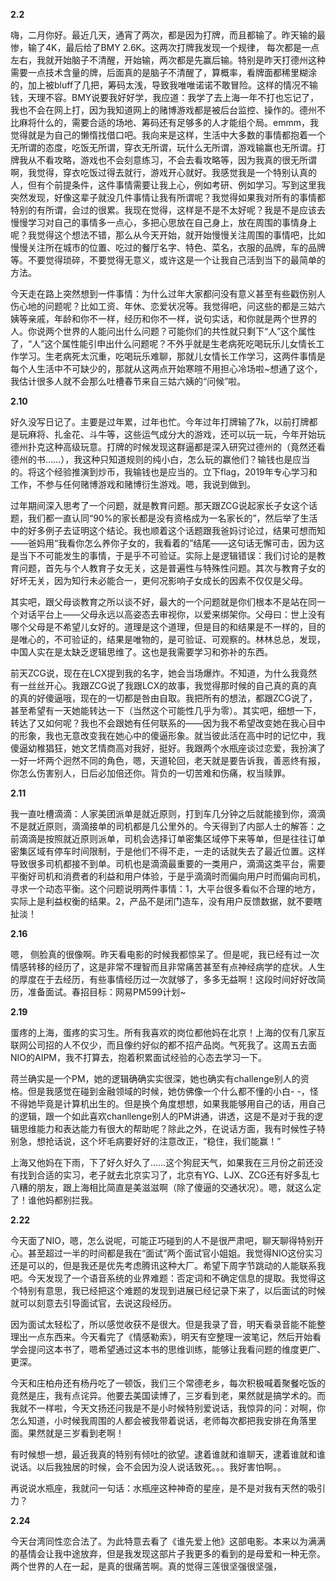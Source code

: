 
**2.2**

嗨，二月你好。最近几天，通宵了两次，都是因为打牌，而且都输了。昨天输的最惨，输了4K，最后给了BMY 2.6K。这两次打牌我发现一个规律， 每次都是一点左右，我就开始脑子不清醒，开始输，两次都是先赢后输。特别是昨天打德州这种需要一点技术含量的牌，后面真的是脑子不清醒了，算概率，看牌面都稀里糊涂的，加上被bluff了几把，筹码太浅，导致我唯唯诺诺不敢冒险。这样的情况不输钱，天理不容。BMY说要我好好学，我应道：我学了去上海一年不打也忘记了，我也不会在网上打，因为我知道网上的赌博游戏都是被后台监控、操作的。德州不比麻将什么的，需要合适的场地、筹码还有足够多的人才能组个局。emmm，我觉得就是为自己的懒惰找借口吧。我向来是这样，生活中大多数的事情都抱着一个无所谓的态度，吃饭无所谓，穿衣无所谓，玩什么无所谓，游戏输赢也无所谓。打牌我从不看攻略，游戏也不会刻意练习，不会去看攻略等，因为我真的很无所谓啊，我觉得，穿衣吃饭过得去就行，游戏开心就好。我感觉我是一个特别认真的人，但有个前提条件，这件事情需要让我上心，例如考研、例如学习。写到这里我突然发现，好像这辈子就没几件事情让我有所谓呢？我觉得如果我对所有的事情都特别的有所谓，会过的很累。我现在觉得，这样是不是不太好呢？我是不是应该去慢慢学习对自己的事情多一点心，多把心思放在自己身上，放在周围的事情身上呢？我觉得这个想法不错，那么从今天开始，就开始慢慢关注周围的事情吧，比如慢慢关注所在城市的位置、吃过的餐厅名字、特色、菜名，衣服的品牌，车的品牌等。不要觉得琐碎，不要觉得无意义，或许这是一个让我自己活到当下的最简单的方法。

今天走在路上突然想到一件事情：为什么过年大家都问没有意义甚至有些戳伤别人伤心地的问题呢？比如工资、年休、恋爱状况等。我觉得吧，问这些的都是三姑六姨等亲戚，年龄和你不一样，经历和你不一样，说句实话，和你就是两个世界的人。你说两个世界的人能问出什么问题？可能你们的共性就只剩下“人”这个属性了，“人”这个属性能引申出什么问题呢？不外乎就是生老病死吃喝玩乐儿女情长工作学习。生老病死太沉重，吃喝玩乐难聊，那就儿女情长工作学习，这两件事情是每个人生活中不可缺少的，那就从这两点开始寒暄不用担心冷场啦~想通了这个，我估计很多人就不会那么吐槽春节来自三姑六姨的“问候”啦。

**2.10**

好久没写日记了。主要是过年累，过年也忙。今年过年打牌输了7k，以前打牌都是玩麻将、扎金花、斗牛等，这些运气成分大的游戏，还可以玩一玩，今年开始玩德州扑克这种高级玩意。打牌的时候发现这群逼都是深入研究过德州的（竟然还看德州的书……），我这种只知道规则的纯小白，怎么玩的赢他们？输钱也是应当的。将这个经验推演到炒币，我输钱也是应当的。立下flag，2019年专心学习和工作，不参与任何赌博游戏和赌博衍生游戏。嗯，我说到做到。

过年期间深入思考了一个问题，就是教育问题。那天跟ZCG说起家长子女这个话题，我们都一直认同“90%的家长都是没有资格成为一名家长的”，然后举了生活中的好多例子去证明这个结论。我也顺着这个话题跟我爸妈讨论过，结果可想而知——爸妈用“我看你怎么养你子女的，我看着的”结尾——这句话无懈可击，因为这是当下不可能发生的事情，于是乎不可验证。实际上是逻辑错误：我们讨论的是教育问题，首先与个人教育子女无关，这是普遍性与特殊性问题。其次与教育子女的好坏无关，因为知行未必能合一，更何况影响子女成长的因素不仅仅是父母。

其实吧，跟父母谈教育之所以谈不好，最大的一个问题就是你们根本不是站在同一个对话平台上——父母永远以高姿态去审视你，以爱来绑架你。父母曰：世上没有哪个父母是不希望儿女好的。道理是这个道理，但是目的和结果是不一样的，目的是唯心的，不可验证的，结果是唯物的，是可验证、可观察的。林林总总，发现，中国人实在是太缺乏逻辑思维了。这也是我需要学习和弥补的东西。

前天ZCG说，现在在LCX提到我的名字，她会当场爆炸。不知道，为什么我竟然有一丝丝开心。我跟ZCG说了我跟LCX的故事，我觉得那时候的自己真的真的真的真的好傻逼哦，现在的一切都是咎由自取。我把所有的想法，都跟ZCG说了，甚至希望有一天她能转达一下（当然这个可能性几乎为零）。其实吧，细想一下，转达了又如何呢？我也不会跟她有任何联系的——因为我不希望改变她在我心目中的形象，我也无意改变我在她心中的傻逼形象。就当彼此活在高中时的记忆中，我傻逼幼稚猖狂，她文艺情商高对我好，挺好。我跟两个水瓶座谈过恋爱，我扮演了一好一坏两个迥然不同的角色，嗯，天道轮回，老天就是要告诉我，善恶终有报，你怎么伤害别人，日后必加倍还你。背负的一切苦难和伤痛，权当赎罪。

**2.11**

我一直吐槽滴滴：人家美团派单是就近原则，打到车几分钟之后就能接到你，滴滴不是就近原则，滴滴接单的司机都是几公里外的。今天得到了内部人士的解答：之前滴滴是按照就近原则派单，司机会选择订单密集区域停下来等单，但是往往订单密集区域有停车时间限制，于是他们不得不走，一走的话就失去了最近位置。这样导致很多司机都接不到单。司机也是滴滴最重要的一类用户，滴滴这类平台，需要平衡好司机和消费者的利益和用户体验，于是乎滴滴时而偏向用户时而偏向司机，寻求一个动态平衡。这个问题说明两件事情：1，大平台很多看似不合理的地方，实际上是利益权衡的结果。2，产品不是闭门造车，没有用户反馈数据，就不要瞎扯淡！

**2.16**

嗯， 侧脸真的很像啊。昨天看电影的时候我都惊呆了。但是呢，我已经有过一次情感转移的经历了，这是非常不理智而且非常痛苦甚至有点神经病学的症状。人生的厚度在于去经历，有些事情经历过一次就够了，多多无益啊！这段时间好好改简历，准备面试。春招目标：网易PM599计划~

**2.19**

蛋疼的上海，蛋疼的实习生。所有我喜欢的岗位都他妈在北京！上海的仅有几家互联网公司招的人不仅少，而且像约好似的都不招产品岗。气死我了。这周五去面NIO的AIPM，我不打算去，抱着积累面试经验的心态去学习一下。

蒋兰确实是一个PM，她的逻辑确确实实很深，她也确实有challenge别人的资格。但是我感觉在碰到金融领域的时候，她仿佛像一个什么都不懂的小白- -，怪不得她毕竟是计算机出生的。但是换个角度想想，如果我能够用自己的话，用自己的逻辑，跟一个如此喜欢chanllenge别人的PM讲通，讲透，这是不是对于我的逻辑思维能力和表达能力有很大的帮助呢？除此之外，在说话方面，我有时候性子特别急，想抢话说，这个坏毛病要好好的注意改正，“稳住，我们能赢！”

上海又他妈在下雨，下了好久好久了……这个狗屁天气，如果我在三月份之前还没有找到合适的实习，老子就去北京实习了，北京有YG、LJX、ZCG还有好多乱七八糟的朋友，跟上海相比简直是美滋滋啊（除了傻逼的交通状况）。嗯，就这么定了！谁他妈都别拦我。

**2.22**

今天面了NIO，嗯，怎么说呢，可能正巧碰到的人不是很严肃吧，聊天聊得特别开心。甚至超过一半的时间都是我在“面试”两个面试官小姐姐。我觉得NIO这份实习还是可以的，但是我还是优先考虑腾讯这种大厂。希望下周字节跳动的人能联系我吧。今天发现了一个语音系统的业界难题：否定词和不确定信息的提取。我觉得这个特别有意思，我已经把这个难题的发现到进展已经记录下来了，以后面试的时候就可以刻意去引导面试官，去说这段经历。

因为面试太轻松了，所以感觉收获不是很大。但是我录了音，明天看录音能不能整理出一点东西来。今天看完了《情感勒索》，明天有空整理一波笔记，然后开始看学会提问这本书了，嗯希望通过这本书的思维训练，能够让我看问题的维度更广、更深。

今天和庄柏舟还有杨丹吃了一顿饭，我们三个常德老乡，每次积极喊着聚餐吃饭的竟然是庄，我有点诧异。他要去美国读博了，三岁看到老，果然就是搞学术的。而我就不一样啦，今天文扬还问我是不是小时候特别爱说话，我惊异的问：对啊，你怎么知道，小时候我周围的人都会被我带着说话，老师每次都把我安排在角落里面。果然就是三岁看到老啊！

有时候想一想，最近我真的特别有倾吐的欲望。逮着谁就和谁聊天，逮着谁就和谁说话。以后我独居的时候，会不会因为没人说话致死。。。我好害怕啊。。

再说说水瓶座，我就问一句话：水瓶座这种神奇的星座，是不是对我有天然的吸引力？

**2.24**

今天台湾同性恋合法了。为此特意去看了《谁先爱上他》这部电影。本来以为满满的基情会让我中途放弃，但是我发现这部片子我更多的看到的是母爱和一种无奈。两个世界的人在一起，是真的很痛苦啊。真的觉得三莲很坚强很坚强，

<!--stackedit_data:
eyJoaXN0b3J5IjpbNjczNDQ3NTM3LC0xNjY5MjQzNTUwLDc3Mz
k4ODMwMiwtMjAyOTUzMjA4Nl19
-->